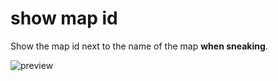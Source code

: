 # show map id
Show the map id next to the name of the map **when sneaking**.

![preview](https://media.discordapp.net/attachments/557987056375169047/1197687479206158477/image.png?ex=65bc2c63&is=65a9b763&hm=971c7b98e9ca5466f9306ea3fb73d94616bb0692655780083be23d70d3871902&=&format=webp&quality=lossless)
